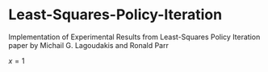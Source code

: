 # Least-Squares-Policy-Iteration
Implementation of Experimental Results from Least-Squares Policy Iteration paper by Michail G. Lagoudakis and Ronald Parr

$x=1$
